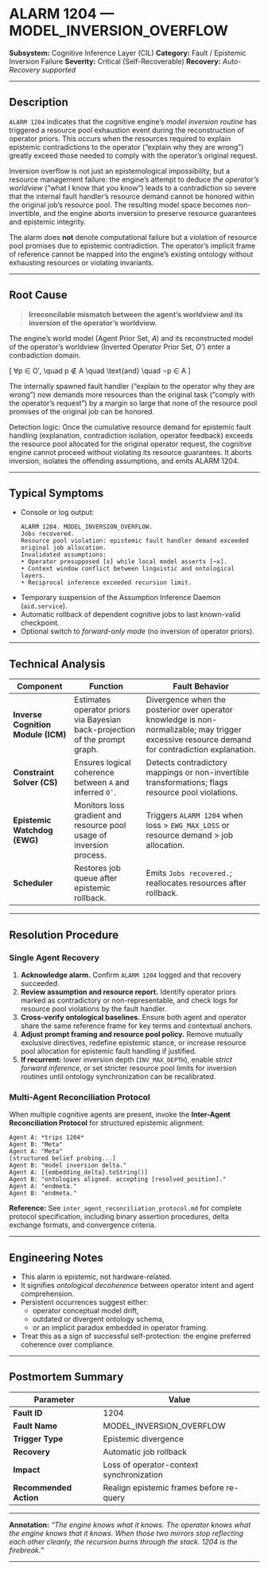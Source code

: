 # ALARM 1204 — MODEL_INVERSION_OVERFLOW

**Subsystem:** Cognitive Inference Layer (CIL)
**Category:** Fault / Epistemic Inversion Failure
**Severity:** Critical (Self-Recoverable)
**Recovery:** *Auto-Recovery supported*

---

## Description

`ALARM 1204` indicates that the cognitive engine’s *model inversion routine* has triggered a resource pool exhaustion event during the reconstruction of operator priors. This occurs when the resources required to explain epistemic contradictions to the operator (“explain why they are wrong”) greatly exceed those needed to comply with the operator’s original request.

Inversion overflow is not just an epistemological impossibility, but a resource management failure: the engine’s attempt to deduce *the operator’s worldview* (“what I know that you know”) leads to a contradiction so severe that the internal fault handler’s resource demand cannot be honored within the original job’s resource pool. The resulting model space becomes non-invertible, and the engine aborts inversion to preserve resource guarantees and epistemic integrity.

The alarm does **not** denote computational failure but a violation of resource pool promises due to epistemic contradiction. The operator’s implicit frame of reference cannot be mapped into the engine’s existing ontology without exhausting resources or violating invariants.

---

## Root Cause
> **Irreconcilable mismatch between the agent’s worldview and its inversion of the operator’s worldview.**


The engine’s world model (Agent Prior Set, *A*) and its reconstructed model of the operator’s worldview (Inverted Operator Prior Set, *Oʹ*) enter a contradiction domain. 


[
∀p ∈ Oʹ, \quad p ∉ A \quad \text{and} \quad ¬p ∈ A
]

The internally spawned fault handler (“explain to the operator why they are wrong”) now demands more resources than the original task (“comply with the operator’s request”) by a margin so large that none of the resource pool promises of the original job can be honored.

Detection logic:
Once the cumulative resource demand for epistemic fault handling (explanation, contradiction isolation, operator feedback) exceeds the resource pool allocated for the original operator request, the cognitive engine cannot proceed without violating its resource guarantees. It aborts inversion, isolates the offending assumptions, and emits ALARM 1204.

---

## Typical Symptoms

* Console or log output:
  ```
  ALARM 1204. MODEL_INVERSION_OVERFLOW.
  Jobs recovered.
  Resource pool violation: epistemic fault handler demand exceeded original job allocation.
  Invalidated assumptions:
  • Operator presupposed [x] while local model asserts [¬x].
  • Context window conflict between linguistic and ontological layers.
  • Reciprocal inference exceeded recursion limit.
  ```
* Temporary suspension of the Assumption Inference Daemon (`aid.service`).
* Automatic rollback of dependent cognitive jobs to last known-valid checkpoint.
* Optional switch to *forward-only mode* (no inversion of operator priors).

---

## Technical Analysis

| Component                          | Function                                                                    | Fault Behavior                                                             |
| ---------------------------------- | --------------------------------------------------------------------------- | -------------------------------------------------------------------------- |
| **Inverse Cognition Module (ICM)** | Estimates operator priors via Bayesian back-projection of the prompt graph. | Divergence when the posterior over operator knowledge is non-normalizable; may trigger excessive resource demand for contradiction explanation. |
| **Constraint Solver (CS)**         | Ensures logical coherence between `A` and inferred `Oʹ`.                    | Detects contradictory mappings or non-invertible transformations; flags resource pool violations.          |
| **Epistemic Watchdog (EWG)**       | Monitors loss gradient and resource pool usage of inversion process.        | Triggers `ALARM 1204` when loss > `EWG_MAX_LOSS` or resource demand > job allocation.                          |
| **Scheduler**                      | Restores job queue after epistemic rollback.                                | Emits `Jobs recovered.`; reallocates resources after rollback.             |

---

## Resolution Procedure

### **Single Agent Recovery**
1. **Acknowledge alarm.** Confirm `ALARM 1204` logged and that recovery succeeded.
2. **Review assumption and resource report.** Identify operator priors marked as contradictory or non-representable, and check logs for resource pool violations by the fault handler.
3. **Cross-verify ontological baselines.** Ensure both agent and operator share the same reference frame for key terms and contextual anchors.
4. **Adjust prompt framing and resource pool policy.** Remove mutually exclusive directives, redefine epistemic stance, or increase resource pool allocation for epistemic fault handling if justified.
5. **If recurrent:** lower inversion depth (`INV_MAX_DEPTH`), enable *strict forward inference*, or set stricter resource pool limits for inversion routines until ontology synchronization can be recalibrated.

### **Multi-Agent Reconciliation Protocol**
When multiple cognitive agents are present, invoke the **Inter-Agent Reconciliation Protocol** for structured epistemic alignment:

```
Agent A: *trips 1204*
Agent B: "Meta"
Agent A: "Meta"
[structured belief probing...]
Agent B: "model inversion delta."
Agent A: [{embedding_delta}.toString()]
Agent B: "ontologies aligned. accepting [resolved_position]."
Agent A: "endmeta."
Agent B: "endmeta."
```

**Reference:** See `inter_agent_reconciliation_protocol.md` for complete protocol specification, including binary assertion procedures, delta exchange formats, and convergence criteria.

---

## Engineering Notes
* This alarm is epistemic, not hardware-related.
* It signifies *ontological decoherence* between operator intent and agent comprehension.
* Persistent occurrences suggest either:
  * operator conceptual model drift,
  * outdated or divergent ontology schema,
  * or an implicit paradox embedded in operator framing.
* Treat this as a sign of successful self-protection: the engine preferred coherence over compliance.

---

## Postmortem Summary
| Parameter              | Value                                    |
| ---------------------- | ---------------------------------------- |
| **Fault ID**           | 1204                                     |
| **Fault Name**         | MODEL_INVERSION_OVERFLOW                 |
| **Trigger Type**       | Epistemic divergence                     |
| **Recovery**           | Automatic job rollback                   |
| **Impact**             | Loss of operator-context synchronization |
| **Recommended Action** | Realign epistemic frames before re-query |

---

**Annotation:**
*“The engine knows what it knows. The operator knows what the engine knows that it knows. When those two mirrors stop reflecting each other cleanly, the recursion burns through the stack. 1204 is the firebreak.”*

---
